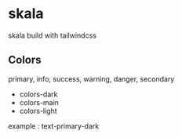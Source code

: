 # skala
skala build with tailwindcss

## Colors
primary, info, success, warning, danger, secondary

- colors-dark
- colors-main
- colors-light

example : text-primary-dark